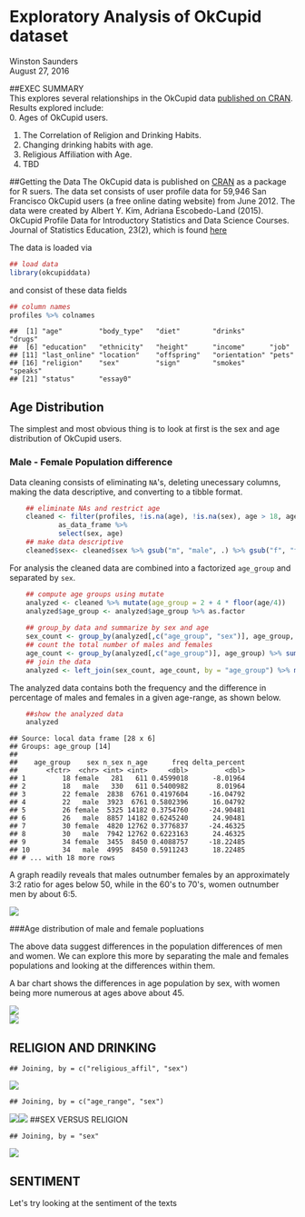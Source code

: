 # Exploratory Analysis of OkCupid dataset
Winston Saunders  
August 27, 2016  


##EXEC SUMMARY  
This explores several relationships in the OkCupid data [published on CRAN](https://cran.rstudio.com/web/packages/okcupiddata/index.html). Results explored include:  
0. Ages of OkCupid users.   
1. The Correlation of Religion and Drinking Habits.  
2. Changing drinking habits with age.  
3. Religious Affiliation with Age.  
4. TBD 

##Getting the Data
The OkCupid data is published on [CRAN](https://cran.rstudio.com/web/packages/okcupiddata/index.html) as a package for R suers. The data set consists of user profile data for 59,946 San Francisco OkCupid users (a free online dating website) from June 2012. The data were created by Albert Y. Kim, Adriana Escobedo-Land (2015). OkCupid Profile Data for Introductory Statistics and Data Science Courses. Journal of Statistics Education, 23(2), which is found [here]( http://www.amstat.org/publications/jse/v23n2/kim.pdf)



The data is loaded via


```r
## load data
library(okcupiddata)
```

and consist of these data fields


```r
## column names
profiles %>% colnames
```

```
##  [1] "age"         "body_type"   "diet"        "drinks"      "drugs"      
##  [6] "education"   "ethnicity"   "height"      "income"      "job"        
## [11] "last_online" "location"    "offspring"   "orientation" "pets"       
## [16] "religion"    "sex"         "sign"        "smokes"      "speaks"     
## [21] "status"      "essay0"
```


## Age Distribution 

The simplest and most obvious thing is to look at first is the sex and age distribution of OkCupid users. 

### Male - Female Population difference

Data cleaning consists of eliminating `NA`'s, deleting unecessary columns, making the data descriptive, and converting to a tibble format. 


```r
    ## eliminate NAs and restrict age
    cleaned <- filter(profiles, !is.na(age), !is.na(sex), age > 18, age < 80) %>% 
            as_data_frame %>%
            select(sex, age)
    ## make data descriptive
    cleaned$sex<- cleaned$sex %>% gsub("m", "male", .) %>% gsub("f", "female", .)
```

For analysis the cleaned data are combined into a factorized `age_group` and separated by `sex`.


```r
    ## compute age groups using mutate
    analyzed <- cleaned %>% mutate(age_group = 2 + 4 * floor(age/4))
    analyzed$age_group <- analyzed$age_group %>% as.factor
    
    ## group_by data and summarize by sex and age
    sex_count <- group_by(analyzed[,c("age_group", "sex")], age_group, sex) %>% summarize(n_sex = n())
    ## count the total number of males and females
    age_count <- group_by(analyzed[,c("age_group")], age_group) %>% summarize(n_age = n())
    ## join the data
    analyzed <- left_join(sex_count, age_count, by = "age_group") %>% mutate(freq = n_sex/n_age, freq = ifelse(is.na(freq), 0, freq), delta_percent = 200*(freq - 0.5))
```

The analyzed data contains both the frequency and the difference in percentage of males and females in a given age-range, as shown below.



```r
    ##show the analyzed data
    analyzed
```

```
## Source: local data frame [28 x 6]
## Groups: age_group [14]
## 
##    age_group    sex n_sex n_age      freq delta_percent
##       <fctr>  <chr> <int> <int>     <dbl>         <dbl>
## 1         18 female   281   611 0.4599018      -8.01964
## 2         18   male   330   611 0.5400982       8.01964
## 3         22 female  2838  6761 0.4197604     -16.04792
## 4         22   male  3923  6761 0.5802396      16.04792
## 5         26 female  5325 14182 0.3754760     -24.90481
## 6         26   male  8857 14182 0.6245240      24.90481
## 7         30 female  4820 12762 0.3776837     -24.46325
## 8         30   male  7942 12762 0.6223163      24.46325
## 9         34 female  3455  8450 0.4088757     -18.22485
## 10        34   male  4995  8450 0.5911243      18.22485
## # ... with 18 more rows
```

A graph readily reveals that males outnumber females by an approximately 3:2 ratio for ages below 50, while in the 60's to 70's, women outnumber men by about 6:5.

<img src="okcupid_exploratory_files/figure-html/unnamed-chunk-7-1.png" style="display: block; margin: auto;" />

###Age distribution of male and female popluations

The above data suggest differences in the population differences of men and women. We can explore this more by separating the male and females populations and looking at the differences within them.



A bar chart shows the differences in age population by sex, with women being more numerous at ages above about 45. 

<img src="okcupid_exploratory_files/figure-html/unnamed-chunk-9-1.png" style="display: block; margin: auto;" /><img src="okcupid_exploratory_files/figure-html/unnamed-chunk-9-2.png" style="display: block; margin: auto;" />




## RELIGION AND DRINKING



```
## Joining, by = c("religious_affil", "sex")
```

![](okcupid_exploratory_files/figure-html/unnamed-chunk-10-1.png)<!-- -->


```
## Joining, by = c("age_range", "sex")
```

![](okcupid_exploratory_files/figure-html/unnamed-chunk-11-1.png)<!-- -->![](okcupid_exploratory_files/figure-html/unnamed-chunk-11-2.png)<!-- -->
##SEX VERSUS RELIGION

```
## Joining, by = "sex"
```

![](okcupid_exploratory_files/figure-html/unnamed-chunk-12-1.png)<!-- -->



## SENTIMENT

Let's try looking at the sentiment of the texts

